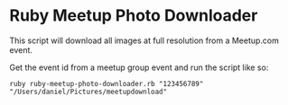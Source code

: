 # Ruby Meetup Photo Downloader

This script will download all images at full resolution from a Meetup.com event.

Get the event id from a meetup group event and run the script like so: 

    ruby ruby-meetup-photo-downloader.rb "123456789" "/Users/daniel/Pictures/meetupdownload"